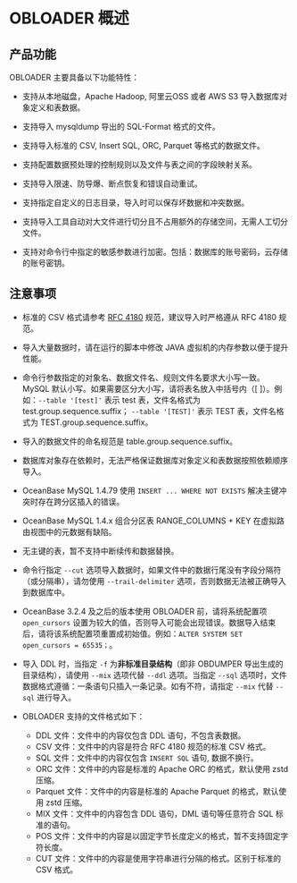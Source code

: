 # OBLOADER 概述

## 产品功能

OBLOADER 主要具备以下功能特性：

* 支持从本地磁盘，Apache Hadoop, 阿里云OSS 或者 AWS S3 导入数据库对象定义和表数据。

* 支持导入 mysqldump 导出的 SQL-Format 格式的文件。

* 支持导入标准的 CSV, Insert SQL, ORC, Parquet 等格式的数据文件。  

* 支持配置数据预处理的控制规则以及文件与表之间的字段映射关系。 

* 支持导入限速、防导爆、断点恢复和错误自动重试。  

* 支持指定自定义的日志目录，导入时可以保存坏数据和冲突数据。

* 支持导入工具自动对大文件进行切分且不占用额外的存储空间，无需人工切分文件。

* 支持对命令行中指定的敏感参数进行加密。包括：数据库的账号密码，云存储的账号密钥。



## 注意事项

* 标准的 CSV 格式请参考 [RFC 4180](http://mirrors.nju.edu.cn/rfc/inline-errata/rfc4180.html) 规范，建议导入时严格遵从 RFC 4180 规范。

  

* 导入大量数据时，请在运行的脚本中修改 JAVA 虚拟机的内存参数以便于提升性能。

  

* 命令行参数指定的对象名、数据文件名、规则文件名要求大小写一致。MySQL 默认小写。如果需要区分大小写，请将表名放入中括号内（[ ]）。例如：`--table '[test]'` 表示 test 表，文件名格式为 test.group.sequence.suffix；
 `--table '[TEST]'` 表示 TEST 表，文件名格式为 TEST.group.sequence.suffix。

  

* 导入的数据文件的命名规范是 table.group.sequence.suffix。

  

* 数据库对象存在依赖时，无法严格保证数据库对象定义和表数据按照依赖顺序导入。

* OceanBase MySQL 1.4.79 使用 `INSERT ... WHERE NOT EXISTS` 解决主键冲突时存在跨分区插入的错误。

* OceanBase MySQL 1.4.x 组合分区表 RANGE_COLUMNS + KEY 在虚拟路由视图中的元数据有缺陷。

* 无主键的表，暂不支持中断续传和数据替换。

* 命令行指定 `--cut` 选项导入数据时，如果文件中的数据行尾没有字段分隔符（或分隔串），请勿使用 `--trail-delimiter` 选项，否则数据无法被正确导入到数据库中。

* OceanBase 3.2.4 及之后的版本使用 OBLOADER 前，请将系统配置项 `open_cursors` 设置为较大的值，否则导入可能会出现错误。数据导入结束后，请将该系统配置项重置成初始值。例如：`ALTER SYSTEM SET open_cursors = 65535；`。

* 导入 DDL 时，当指定 `-f` 为**非标准目录结构**（即非 OBDUMPER 导出生成的目录结构），请使用 `--mix` 选项代替 `--ddl` 选项。当指定 `--sql` 选项时，文件数据格式遵循：一条语句只插入一条记录。如有不符，请指定 `--mix` 代替 `--sql` 进行导入。

* OBLOADER 支持的文件格式如下：
  * DDL 文件：文件中的内容仅包含 DDL 语句，不包含表数据。
  * CSV 文件：文件中的内容是符合 RFC 4180 规范的标准 CSV 格式。
  * SQL 文件：文件中的内容仅包含 `INSERT SQL` 语句, 数据不换行。
  * ORC 文件：文件中的内容是标准的 Apache ORC 的格式，默认使用 zstd 压缩。
  * Parquet 文件：文件中的内容是标准的 Apache Parquet 的格式，默认使用 zstd 压缩。
  * MIX 文件：文件中的内容包含 DDL 语句，DML 语句等任意符合 SQL 标准的语句。
  * POS 文件：文件中的内容是以固定字节长度定义的格式，暂不支持固定字符长度。
  * CUT 文件：文件中的内容是使用字符串进行分隔的格式。区别于标准的 CSV 格式。